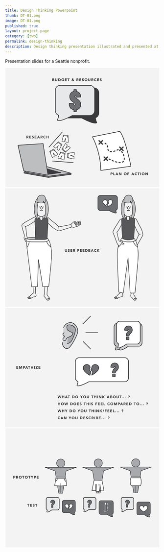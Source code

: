 ```yaml
---
title: Design Thinking Powerpoint
thumb: DT-01.png
image: DT-01.png
published: true
layout: project-page
category: [two]
permalink: design-thinking
description: Design thinking presentation illustrated and presented at Artist Trust in Seattle.
---
```

Presentation slides for a Seattle nonprofit.

![](/images/two/DT-03.png)
![](/images/two/DT-05.png)
![](/images/two/DT-08.png)
![](/images/two/DT-10.png)
